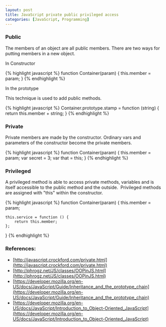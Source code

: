 ```yaml
---
layout: post
title: JavaScript private public privileged access
categories: [JavaScript, Programming]
---
```


### Public

The members of an object are all public members. There are two ways for putting members in a new object.

In Constructor

{% highlight javascript %}
function Container(param) {
    this.member = param;
}
{% endhighlight %}

In the prototype

This technique is used to add public methods.

{% highlight javascript %}
Container.prototype.stamp = function (string) {
    return this.member + string;
}
{% endhighlight %}

### Private

Private members are made by the constructor. Ordinary vars and parameters of the constructor become the private members.

{% highlight javascript %}
function Container(param) {
    this.member = param;
    var secret = 3;
    var that = this;
}
{% endhighlight %}

### Privileged

A privileged method is able to access private methods, variables and is itself accessible to the public method and the outside.  Privileged methods are assigned with "this" within the constructor.

{% highlight javascript %}
function Container(param) {
    this.member = param;

    this.service = function () {
        return this.member;
    };
}
{% endhighlight %}
 
### References:
- [http://javascript.crockford.com/private.html](http://javascript.crockford.com/private.html)
- [http://phrogz.net/JS/classes/OOPinJS.html](http://phrogz.net/JS/classes/OOPinJS.html)
- [https://developer.mozilla.org/en-US/docs/JavaScript/Guide/Inheritance_and_the_prototype_chain](https://developer.mozilla.org/en-US/docs/JavaScript/Guide/Inheritance_and_the_prototype_chain)
- [https://developer.mozilla.org/en-US/docs/JavaScript/Introduction_to_Object-Oriented_JavaScript](https://developer.mozilla.org/en-US/docs/JavaScript/Introduction_to_Object-Oriented_JavaScript)